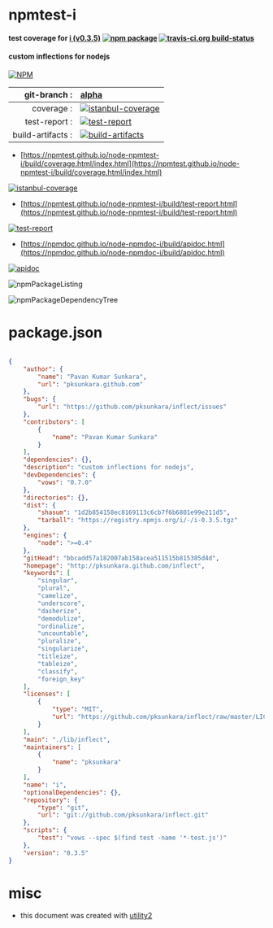 # npmtest-i

#### test coverage for  [i (v0.3.5)](http://pksunkara.github.com/inflect)  [![npm package](https://img.shields.io/npm/v/npmtest-i.svg?style=flat-square)](https://www.npmjs.org/package/npmtest-i) [![travis-ci.org build-status](https://api.travis-ci.org/npmtest/node-npmtest-i.svg)](https://travis-ci.org/npmtest/node-npmtest-i)

#### custom inflections for nodejs

[![NPM](https://nodei.co/npm/i.png?downloads=true&downloadRank=true&stars=true)](https://www.npmjs.com/package/i)

| git-branch : | [alpha](https://github.com/npmtest/node-npmtest-i/tree/alpha)|
|--:|:--|
| coverage : | [![istanbul-coverage](https://npmtest.github.io/node-npmtest-i/build/coverage.badge.svg)](https://npmtest.github.io/node-npmtest-i/build/coverage.html/index.html)|
| test-report : | [![test-report](https://npmtest.github.io/node-npmtest-i/build/test-report.badge.svg)](https://npmtest.github.io/node-npmtest-i/build/test-report.html)|
| build-artifacts : | [![build-artifacts](https://npmtest.github.io/node-npmtest-i/glyphicons_144_folder_open.png)](https://github.com/npmtest/node-npmtest-i/tree/gh-pages/build)|

- [https://npmtest.github.io/node-npmtest-i/build/coverage.html/index.html](https://npmtest.github.io/node-npmtest-i/build/coverage.html/index.html)

[![istanbul-coverage](https://npmtest.github.io/node-npmtest-i/build/screenCapture.buildCi.browser.%252Ftmp%252Fbuild%252Fcoverage.lib.html.png)](https://npmtest.github.io/node-npmtest-i/build/coverage.html/index.html)

- [https://npmtest.github.io/node-npmtest-i/build/test-report.html](https://npmtest.github.io/node-npmtest-i/build/test-report.html)

[![test-report](https://npmtest.github.io/node-npmtest-i/build/screenCapture.buildCi.browser.%252Ftmp%252Fbuild%252Ftest-report.html.png)](https://npmtest.github.io/node-npmtest-i/build/test-report.html)

- [https://npmdoc.github.io/node-npmdoc-i/build/apidoc.html](https://npmdoc.github.io/node-npmdoc-i/build/apidoc.html)

[![apidoc](https://npmdoc.github.io/node-npmdoc-i/build/screenCapture.buildCi.browser.%252Ftmp%252Fbuild%252Fapidoc.html.png)](https://npmdoc.github.io/node-npmdoc-i/build/apidoc.html)

![npmPackageListing](https://npmtest.github.io/node-npmtest-i/build/screenCapture.npmPackageListing.svg)

![npmPackageDependencyTree](https://npmtest.github.io/node-npmtest-i/build/screenCapture.npmPackageDependencyTree.svg)



# package.json

```json

{
    "author": {
        "name": "Pavan Kumar Sunkara",
        "url": "pksunkara.github.com"
    },
    "bugs": {
        "url": "https://github.com/pksunkara/inflect/issues"
    },
    "contributors": [
        {
            "name": "Pavan Kumar Sunkara"
        }
    ],
    "dependencies": {},
    "description": "custom inflections for nodejs",
    "devDependencies": {
        "vows": "0.7.0"
    },
    "directories": {},
    "dist": {
        "shasum": "1d2b854158ec8169113c6cb7f6b6801e99e211d5",
        "tarball": "https://registry.npmjs.org/i/-/i-0.3.5.tgz"
    },
    "engines": {
        "node": ">=0.4"
    },
    "gitHead": "bbcadd57a182007ab158acea511515b815385d4d",
    "homepage": "http://pksunkara.github.com/inflect",
    "keywords": [
        "singular",
        "plural",
        "camelize",
        "underscore",
        "dasherize",
        "demodulize",
        "ordinalize",
        "uncountable",
        "pluralize",
        "singularize",
        "titleize",
        "tableize",
        "classify",
        "foreign_key"
    ],
    "licenses": [
        {
            "type": "MIT",
            "url": "https://github.com/pksunkara/inflect/raw/master/LICENSE"
        }
    ],
    "main": "./lib/inflect",
    "maintainers": [
        {
            "name": "pksunkara"
        }
    ],
    "name": "i",
    "optionalDependencies": {},
    "repository": {
        "type": "git",
        "url": "git://github.com/pksunkara/inflect.git"
    },
    "scripts": {
        "test": "vows --spec $(find test -name '*-test.js')"
    },
    "version": "0.3.5"
}
```



# misc
- this document was created with [utility2](https://github.com/kaizhu256/node-utility2)
